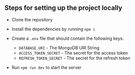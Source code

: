 ## Steps for setting up the project locally

- Clone the repository
- Install the dependencies by running `npm i`
- Create a `.env` file that should contain the following keys:
    - `DATABASE_URI` - The MongoDB URI String
    - `ACCESS_TOKEN_SECRET` - The secret for the access token
    - `REFRESH_TOKEN_SECRET` - The secret for the refresh token

- Run `npm run dev` to start the server